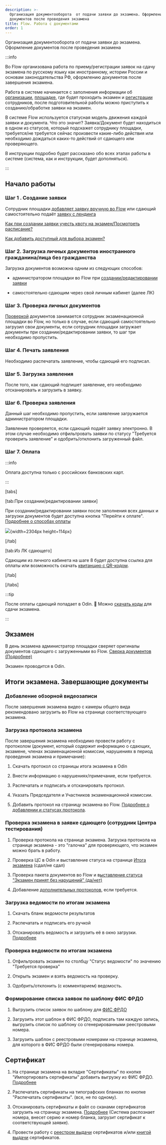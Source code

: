 ```yaml
---
description: >-
  Организация документооборота  от подачи заявки до экзамена. Оформление
  документов после проведения экзамена
title: Flow. Работа с документами
order: 1
---
```


Организация документооборота от подачи заявки до экзамена. Оформление документов после проведения экзамена

:::info 

Во Flow организована работа по приему/регистрации заявок на сдачу экзамена по русскому языку как иностранному, истории России и основам законодательства РФ, оформлению документов после завершения экзамена.

Работа в системе начинается с заполнения информации об [организации](./organizaciya), [площадке](./stranica-ploshadki), где будет проходить экзамен и [регистрации](./registraciya-i-roli-sotrudnikov/_index) сотрудников, после подготовительной работы можно приступить к созданию/обработке заявки на экзамен.

В системе Flow используется статусная модель движения каждой заявки и документа. Что это значит? Заявка/Документ будет находиться в одном из статусов, который подскажет сотруднику площадки, требуется/не требуется сейчас произвести какие-либо действия или необходимо дождаться каких-то действий от сдающего или проверяющего.

В инструкции подробно будет рассказано обо всех этапах работы в системе (система, как и инструкции, будет дополняться).

:::

## **Начало работы**

### **Шаг 1 . Создание заявки**

Сотрудник площадки [добавляет заявку вручную во Flow](./dobavlenie-zayavki-vruchnuyu/_index) или сдающий самостоятельно подаёт [заявку с лендинга](./dobavlenie-zayavki-s-lendinga/_index)

[Как при создании заявки учесть квоту на экзамен/Посмотреть расписание?](./kvota-na-ekzamen.-gde-posmotret)

[Как добавить доступный для выбора экзамен?](./../centr-testirovaniya-v-odin/dobavit-ekzamen)

### **Шаг 2. Загрузка личных документов иностранного гражданина/лица без гражданства**

Загрузка документов возможна одним из следующих способов:

-  администратором площадки во Flow при [создании/редактировании заявки](./dobavlenie-zayavki-vruchnuyu/_index)

-  самостоятельно сдающим через свой личным кабинет (далее ЛК)

### **Шаг 3. Проверка личных документов**

[Проверкой](./dobavlenie-zayavki-s-lendinga/proverka-dokumentov) документов занимается сотрудник экзаменационной площадки во Flow, но только в случае, если сдающий самостоятельно загрузил свои документы, если сотрудник площадки загружает документы при создании/редактировании заявки, то шаг три необходимо пропустить.

### **Шаг 4. Печать заявления**

Необходимо распечатать заявление, чтобы сдающий его подписал. 

### **Шаг 5. Загрузка заявления**

После того, как сдающий подпишет заявление, его необходимо отсканировать и загрузить в заявку. 

### **Шаг 6. Проверка заявления**

Данный шаг необходимо пропустить, если заявление загружается администратором площадки.

Заявление проверяется, если сдающий подаёт заявку электронно. В этом случае необходимо отфильтровать заявки по статусу "Требуется проверить заявление" и одобрить/отклонить загруженный файл.

### **Шаг 7. Оплата**

:::info 

Оплата доступна только с российских банковских карт.

:::

[tabs]

[tab:При создании/редактировании заявки]

При создании/редактировании заявки после заполнения всех данных и загрузки документов будет доступна кнопка "Перейти к оплате". [Подробнее о способах оплаты](./../voprosy/flow-sposoby-oplaty/podklyuchenie-ekvairinga-po-skheme-marketpleisa/_index)

![](./README.png){width=2304px height=114px}

[/tab]

[tab:Из ЛК сдающего]

Сдающим из личного кабинета на шаге 8 будет доступна ссылка для оплаты или возможность скачать [квитанцию с QR-кодом](./../voprosy/flow-sposoby-oplaty/kak-raspechatat-kvitanciyu-s-qr-kodom-dlya-oplaty).

[/tab]

[/tabs]

:::tip 

После оплаты сдающий попадает в Odin. 🎉 Можно [скачать коды](./../centr-testirovaniya-v-odin/skachat-kody-dlya-vkhoda-sdayushikh) для сдачи экзамена.

:::

## **Экзамен**

В день экзамена администратор площадки сверяет оригиналы документов сдающего с загруженными во Flow. [Сверка документов (Подробнее)](./dobavlenie-zayavki-s-lendinga/proverka-dokumentov)

Экзамен проводится в Odin. 

## **Итоги экзамена. Завершающие документы**

### **Добавление обзорной видеозаписи**

После завершения экзамена видео с камеры общего вида рекомендовано загрузить во Flow на странице соответствующего экзамена.

### **Загрузка протокола экзамена**

После завершения экзамена необходимо провести работу с протоколом (документ, который содержит информацию о сдающих, экзамене, членах экзаменационной комиссии, нарушениях в период проведения экзамена и примечание):

1. Скачать протокол со страницы итога экзамена в Odin

2. Внести информацию о нарушениях/примечание, если требуется.

3. Распечатать и подписать и отсканировать протокол.

4. Указать Председателя и Участников экзаменационной комиссии.

5. Добавить протокол на страницу экзамена во Flow. [Подробнее о добавлении и статусах протокола](./protokol-ekzamena.-statusy-protokola).

### **Проверка экзамена в заявке сдающего (сотрудник Центра тестирования)**

1. Проверка протокола на странице экзамена. Загрузка протокола на странице экзамена - это "галочка" для проверяющего, что экзамен можно брать в работу. 

2. Проверка ЦС в Odin и выставление статуса на странице [Итога экзамена](./protokol-ekzamena.-statusy-protokola) (сдал/не сдал)

3. Проверка пакета документов во Flow и в[ыставление статуса "Экзамен принят без нарушений" (да/нет)](./ekzamen-prinyat-bez-narushenii)

4. Добавление [дополнительных протоколов](./../voprosy/kak-zagruzit-dopolnitelnyy-dokument-v-zayavku), если требуется.

### **Загрузка ведомости по итогам экзамена**

1. Скачать бланк ведомости результатов

2. Распечатать и подписать его ручкой

3. Отсканировать ведомость и загрузить её в окно загрузки. [Подробнее](./vedomost-po-itogam-ekzamena.-statusy-vedomosti)

### **Проверка ведомости по итогам экзамена**

1. Отфильтровать экзамен по столбцу "Статус ведомости" по значению "Требуется проверка"

2. Открыть экзамен и взять ведомость на проверку.

3. Одобрить/отклонить (с комментарием) ведомость. 

### **Формирование списка заявок по шаблону ФИС ФРДО**

1. Выгрузить список заявок по шаблону для [ФИС ФРДО](./vygruzka-dannykh-po-shablonu-fis-frdo)

2. Загрузить этот шаблон в ФИС ФРДО, подписать там каждую запись, выгрузить список по шаблону со сгенерированными реестровыми номера.

3. Загрузить шаблон с реестровыми номерами на странице экзамена, для которого в ФИС ФРДО были сгенерированы номера.

## **Сертификат**

1. На странице экзамена на вкладке "Сертификаты" по кнопке "Импортировать сертификаты" добавить выгрузку из ФИС ФРДО. [Подробнее](./reestr-vydachi-sertifikatov)

2. Распечатать сертификаты на типографских бланках по кнопке "Распечатать сертификаты". (все, не по одному).

3. Отсканировать сертификаты и файл со сканами сертификатов загрузить на страницу экзамена. [Подробнее](./sertifikaty/zagruzka-skana-sertifikata-v-zayavku) (Система распознает номера, внесет серию и номер бланка, загрузит сертификат к соответствующей заявке).

4. Провести работу с [реестром выдачи](./reestr-vydachi-sertifikatov) сертификатов и/или [книгой выдачи](./kniga-vydachi-sertifikatov) сертификатов.


